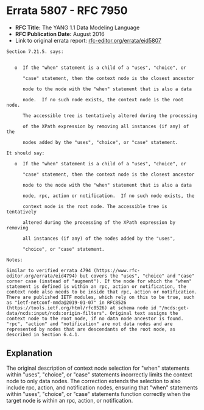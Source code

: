 # Errata 5807 - RFC 7950

- **RFC Title:** The YANG 1.1 Data Modeling Language
- **RFC Publication Date:** August 2016
- Link to original errata report: [rfc-editor.org/errata/eid5807](https://www.rfc-editor.org/errata/eid5807)

```
Section 7.21.5. says:


   o  If the "when" statement is a child of a "uses", "choice", or
      "case" statement, then the context node is the closest ancestor
      node to the node with the "when" statement that is also a data
      node.  If no such node exists, the context node is the root node.
      The accessible tree is tentatively altered during the processing
      of the XPath expression by removing all instances (if any) of the
      nodes added by the "uses", "choice", or "case" statement.

It should say:

   o  If the "when" statement is a child of a "uses", "choice", or
      "case" statement, then the context node is the closest ancestor
      node to the node with the "when" statement that is also a data
      node, rpc, action or notification.  If no such node exists, the
      context node is the root node. The accessible tree is tentatively
      altered during the processing of the XPath expression by removing
      all instances (if any) of the nodes added by the "uses",
      "choice", or "case" statement.

Notes:

Similar to verified errata 4794 (https://www.rfc-editor.org/errata/eid4794) but covers the "uses", "choice" and "case" corner case (instead of "augment"). If the node for which the "when" statement is defined is within an rpc, action or notification, the context node also needs to be inside that rpc, action or notification. There are published IETF modules, which rely on this to be true, such as "ietf-netconf-nmda@2019-01-07" in RFC8526 (https://tools.ietf.org/html/rfc8526) at schema node id "/ncds:get-data/ncds:input/ncds:origin-filters". Original text assigns the context node to the root node, if no data node ancestor is found. "rpc", "action" and "notification" are not data nodes and are represented by nodes that are descendants of the root node, as described in Section 6.4.1.
```

## Explanation

The original description of context node selection for "when" statements within "uses", "choice", or "case" statements incorrectly limits the context node to only data nodes. The correction extends the selection to also include rpc, action, and notification nodes, ensuring that "when" statements within "uses", "choice", or "case" statements function correctly when the target node is within an rpc, action, or notification.
